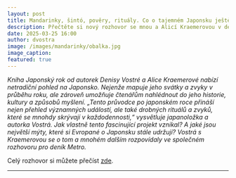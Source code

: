 ```yaml
---
layout: post
title: Mandarinky, šintó, pověry, rituály. Co o tajemném Japonsku ještě nevíte?
description: Přečtěte si nový rozhovor se mnou a Alicí Kraemerovou v deníku Metro!
date: 2025-03-25 16:00
author: dvostra
image: /images/mandarinky/obalka.jpg
image_caption:
featured: true
---
```


_Kniha Japonský rok od autorek Denisy Vostré a Alice Kraemerové nabízí netradiční pohled na Japonsko. Nejenže mapuje jeho svátky a zvyky v průběhu roku, ale zároveň umožňuje čtenářům nahlédnout do jeho historie, kultury a způsobů myšlení. „Tento průvodce po japonském roce přináší nejen přehled významných událostí, ale také drobných rituálů a zvyků, které se mnohdy skrývají v každodennosti,“ vysvětluje japanoložka a autorka Vostrá. Jak vlastně tento fascinující projekt vznikal? A jaké jsou největší mýty, které si Evropané o Japonsku stále udržují? Vostrá s Kraemerovou se o tom a mnohém dalším rozpovídaly ve společném rozhovoru pro deník Metro._

Celý rozhovor si můžete přečíst [zde](https://www.metro.cz/spolecnost/mandarinky-sinto-povery-ritualy-co-o-tajemnem-japonsku-jeste-nevite.A250324_153936_metro-spolecnost_hala).

---
